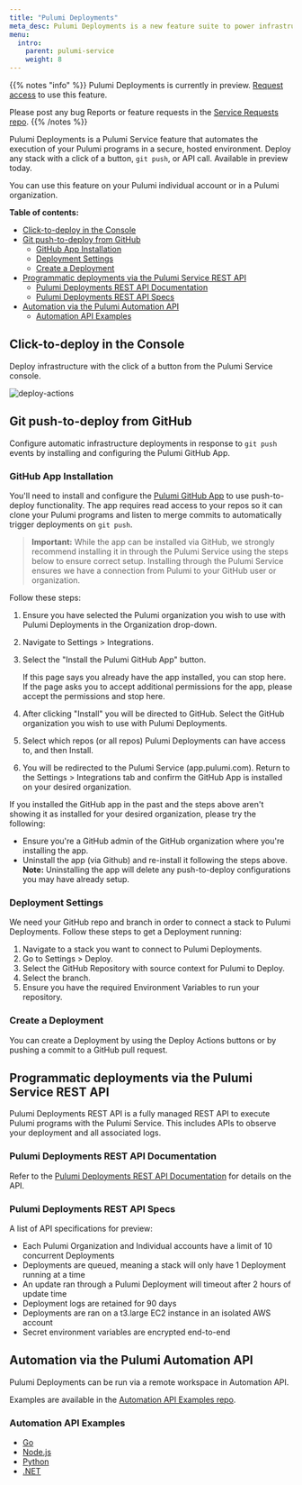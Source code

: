 ```yaml
---
title: "Pulumi Deployments"
meta_desc: Pulumi Deployments is a new feature suite to power infrastructure and platform automation and unlock the scale of the cloud.
menu:
  intro:
    parent: pulumi-service
    weight: 8
---
```


{{% notes "info" %}}
Pulumi Deployments is currently in preview. [Request access](/product/pulumi-deployments) to use this feature.

Please post any bug Reports or feature requests in the [Service Requests repo](https://github.com/pulumi/service-requests/issues/new/choose).
{{% /notes %}}

Pulumi Deployments is a Pulumi Service feature that automates the execution of your Pulumi programs in a secure, hosted environment. Deploy any stack with a click of a button, `git push`, or API call. Available in preview today.

You can use this feature on your Pulumi individual account or in a Pulumi organization.

**Table of contents:**

- [Click-to-deploy in the Console](#click-to-deploy-in-the-console)
- [Git push-to-deploy from GitHub](#git-push-to-deploy-from-github)
  - [GitHub App Installation](#github-app-installation)
  - [Deployment Settings](#deployment-settings)
  - [Create a Deployment](#create-a-deployment)
- [Programmatic deployments via the Pulumi Service REST API](#programmatic-deployments-via-the-pulumi-service-rest-api)
  - [Pulumi Deployments REST API Documentation](#pulumi-deployments-rest-api-documentation)
  - [Pulumi Deployments REST API Specs](#pulumi-deployments-rest-api-specs)
- [Automation via the Pulumi Automation API](#automation-via-the-pulumi-automation-api)
  - [Automation API Examples](#automation-api-examples)

## Click-to-deploy in the Console

Deploy infrastructure with the click of a button from the Pulumi Service console.

![deploy-actions](/images/docs/service/deploy-actions.png)

## Git push-to-deploy from GitHub

Configure automatic infrastructure deployments in response to `git push` events by installing and configuring the Pulumi GitHub App.

### GitHub App Installation

You'll need to install and configure the [Pulumi GitHub App](/docs/guides/continuous-delivery/github-app/#installation-and-configuration) to use push-to-deploy functionality. The app requires read access to your repos so it can clone your Pulumi programs and listen to merge commits to automatically trigger deployments on `git push`.

> **Important:** While the app can be installed via GitHub, we strongly recommend installing it in through the Pulumi Service using the steps below to ensure correct setup. Installing through the Pulumi Service ensures we have a connection from Pulumi to your GitHub user or organization.

Follow these steps:

1. Ensure you have selected the Pulumi organization you wish to use with Pulumi Deployments in the Organization drop-down.
2. Navigate to Settings > Integrations.
3. Select the "Install the Pulumi GitHub App" button.

    If this page says you already have the app installed, you can stop here. If the page asks you to accept additional permissions for the app, please accept the permissions and stop here.

4. After clicking "Install" you will be directed to GitHub. Select the GitHub organization you wish to use with Pulumi Deployments.
5. Select which repos (or all repos) Pulumi Deployments can have access to, and then Install.
6. You will be redirected to the Pulumi Service (app.pulumi.com). Return to the Settings > Integrations tab and confirm the GitHub App is installed on your desired organization.

If you installed the GitHub app in the past and the steps above aren't showing it as installed for your desired organization, please try the following:

- Ensure you're a GitHub admin of the GitHub organization where you're installing the app.
- Uninstall the app (via Github) and re-install it following the steps above. **Note:** Uninstalling the app will delete any push-to-deploy configurations you may have already setup.

### Deployment Settings

We need your GitHub repo and branch in order to connect a stack to Pulumi Deployments. Follow these steps to get a Deployment running:

1. Navigate to a stack you want to connect to Pulumi Deployments.
2. Go to Settings > Deploy.
3. Select the GitHub Repository with source context for Pulumi to Deploy.
4. Select the branch.
5. Ensure you have the required Environment Variables to run your repository.

### Create a Deployment

You can create a Deployment by using the Deploy Actions buttons or by pushing a commit to a GitHub pull request.

## Programmatic deployments via the Pulumi Service REST API

Pulumi Deployments REST API is a fully managed REST API to execute Pulumi programs with the Pulumi Service. This includes APIs to observe your deployment and all associated logs.

### Pulumi Deployments REST API Documentation

Refer to the [Pulumi Deployments REST API Documentation](/docs/reference/deployments-rest-api) for details on the API.

### Pulumi Deployments REST API Specs

A list of API specifications for preview:

- Each Pulumi Organization and Individual accounts have a limit of 10 concurrent Deployments
- Deployments are queued, meaning a stack will only have 1 Deployment running at a time
- An update ran through a Pulumi Deployment will timeout after 2 hours of update time
- Deployment logs are retained for 90 days
- Deployments are ran on a t3.large EC2 instance in an isolated AWS account
- Secret environment variables are encrypted end-to-end

## Automation via the Pulumi Automation API

Pulumi Deployments can be run via a remote workspace in Automation API.

Examples are available in the [Automation API Examples repo](https://github.com/pulumi/automation-api-examples).

### Automation API Examples

- [Go](https://github.com/pulumi/automation-api-examples/tree/main/go/remote_deployment)
- [Node.js](https://github.com/pulumi/automation-api-examples/tree/main/nodejs/remoteDeployment-tsnode)
- [Python](https://github.com/pulumi/automation-api-examples/tree/main/python/remote_deployment)
- [.NET](https://github.com/pulumi/automation-api-examples/tree/main/dotnet/RemoteDeployment)
